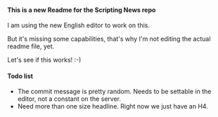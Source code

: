 #### This is a new Readme for the Scripting News repo

I am using the new English editor to work on this.

But it's missing some capabilities, that's why I'm not editing the actual readme file, yet.

Let's see if this works! :-)

#### Todo list

*   The commit message is pretty random. Needs to be settable in the editor, not a constant on the server.
*   Need more than one size headline. Right now we just have an H4.